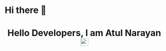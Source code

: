 # Hi there 👋




<div align="center">
   <h1>Hello Developers, I am Atul Narayan</a> <img src="https://64.media.tumblr.com/34187a341eaf914efdee60825203d642/tumblr_p7pfsnRPtF1vpf6ddo1_500.gifv" width="25px"> </h1>
